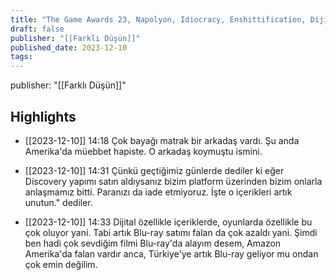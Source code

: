 ```yaml
---
title: "The Game Awards 23, Napolyon, Idiocracy, Enshittification, Dijital Ürün Tüketmek"
draft: false
publisher: "[[Farklı Düşün]]"
published_date: 2023-12-10
tags:
---
```

publisher: "[[Farklı Düşün]]"


## Highlights
* [[2023-12-10]] 14:18  Çok bayağı matrak bir arkadaş vardı. Şu anda Amerika'da müebbet hapiste. O arkadaş koymuştu ismini.

* [[2023-12-10]] 14:31  Çünkü geçtiğimiz günlerde dediler ki eğer Discovery yapımı satın aldıysanız bizim platform üzerinden bizim onlarla anlaşmamız bitti. Paranızı da iade etmiyoruz. İşte o içerikleri artık unutun." dediler.

* [[2023-12-10]] 14:33  Dijital özellikle içeriklerde, oyunlarda özellikle bu çok oluyor yani. Tabi artık Blu-ray satımı falan da çok azaldı yani. Şimdi ben hadi çok sevdiğim filmi Blu-ray'da alayım desem, Amazon Amerika'da falan vardır anca, Türkiye'ye artık Blu-ray geliyor mu ondan çok emin değilim.

